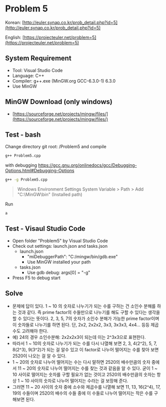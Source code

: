 # Problem 5

Korean: [http://euler.synap.co.kr/prob_detail.php?id=5](http://euler.synap.co.kr/prob_detail.php?id=5)

English: [https://projecteuler.net/problem=5](https://projecteuler.net/problem=5)

## System Requirement

- Tool: Visual Studio Code
- Language: C++
- Compiler: g++.exe (MinGW.org GCC-6.3.0-1) 6.3.0
- Use MinGW

## MinGW Download (only windows)

- [https://sourceforge.net/projects/mingw/files/](https://sourceforge.net/projects/mingw/files/)

## Test - bash

Change directory git root: /Problem5
and compile

```bash
g++ Problem5.cpp
```

with debugging https://gcc.gnu.org/onlinedocs/gcc/Debugging-Options.html#Debugging-Options

```bash
g++ -g Problem5.cpp
```

> Windows Environment Settings
> System Variable > Path > Add "C:\MinGW\bin" (Installed path)

Run

```bash
a
```

## Test - Visaul Studio Code

- Open folder "Problem5" by Visual Studio Code
- Check out settings: launch.json and tasks.json
  - launch.json
    - "miDebuggerPath": "C:/mingw/bin/gdb.exe"
    - Use MinGW installed your path
  - tasks.json
    - Use gdb debug: args[0] = "-g"
- Press F5 to debug start

## Solve

- 문제에 답이 있다. 1 ~ 10 의 숫자로 나누기가 되는 수를 구하는 건 소인수 분해를 하는 것과 같다. 즉 prime factor의 수들만으로 나누기를 해도 구할 수 있다는 생각을 할 수 있다는 뜻이다. 2, 3, 5, 7의 숫자가 소인수 분해가 가능한 prime factor이며 이 숫자들로 나누기를 하면 된다. 단, 2x2, 2x2x2, 3x3, 3x3x3, 4x4...  등등 제곱수도 고려해야 한다.
- 예) 24의 경우 소인수분해: 2x2x2x3이 되는데 이는 2^3x3으로 표현한다.
- 따라서 1 ~ 10의 숫자로 나누기가 되는 수를 다시 나열해 보면 2, 3, 4(2^2), 5, 7, 8(2^3), 9(3^2)가 되는 걸 알수 있고 이 factor로 나누어 떨어지는 수를 찾아 보면 2520이 나오는 걸 알 수 있다.
- 1 ~ 20의 숫자로 나누어 떨어지는 수는 다시 말하면 2520의 배수만큼의 숫자 중에서 11 ~ 20의 숫자로 나누어 떨어지는 수를 찾는 것과 같음을 알 수 있다. 굳이 1 ~ 10 사이로 떨어지는 숫자를 구할 필요가 없는 것이고 2520의 배수만큼의 숫자는 항상 1 ~ 10 사이의 숫자로 나누어 떨어지는 수라는 걸 보장해 준다.
- 그러면 11 ~ 20 사이의 숫자 중에 소수와 제곱수를 나열해 보면 11, 13, 16(2^4), 17, 19의 수들이며 2520의 배수의 수들 중에 이 수들로 나누어 떨어지는 작은 수를 구해보면 된다.
